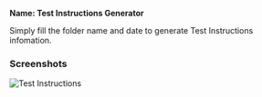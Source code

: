 **Name: Test Instructions Generator**

Simply fill the folder name and date to generate Test Instructions infomation.

### Screenshots
![Test Instructions](https://github.gamesys.co.uk/raw/joey-etamity/test-info-generator/master/screenshot.png?token=AAAEVhEK_lJR5XEeabu4xuFHrD7nuPNHks5ZjYYTwA%3D%3D)